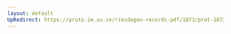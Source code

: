 ```yaml
---
layout: default
UpRedirect: https://pruto.im.uu.se/riksdagen-records-pdf/1873/prot-1873--fk--212/prot-1873--fk--212_001.pdf
---
```

